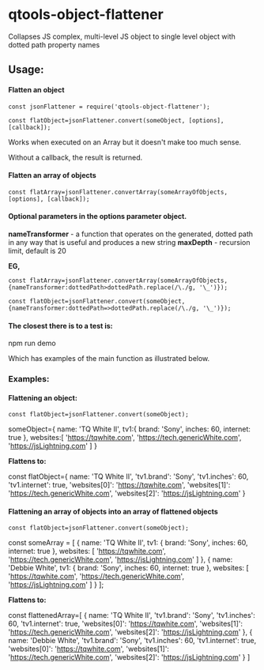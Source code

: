 # qtools-object-flattener

Collapses JS complex, multi-level JS object to single level object with dotted path property names

## Usage:

#### **Flatten an object**

    const jsonFlattener = require('qtools-object-flattener');
    
    const flatObject=jsonFlattener.convert(someObject, [options], [callback]);

Works when executed on an Array but it doesn't make too much sense.

Without a callback, the result is returned.

#### **Flatten an array of objects**

    const flatArray=jsonFlattener.convertArray(someArrayOfObjects, [options], [callback]); 

#### **Optional parameters in the options parameter object.**

**nameTransformer** - a function that operates on the generated, dotted path in any way that is useful and produces a new string
**maxDepth**        - recursion limit, default is 20

**EG,**

    const flatArray=jsonFlattener.convertArray(someArrayOfObjects, {nameTransformer:dottedPath>dottedPath.replace(/\./g, '\_')}); 
    
    const flatObject=jsonFlattener.convert(someObject, {nameTransformer:dottedPath=>dottedPath.replace(/\./g, '\_')});

#### **The closest there is to a test is:**

npm run demo

Which has examples of the main function as illustrated below.

### Examples:

#### **Flattening an object:**

    const flatObject=jsonFlattener.convert(someObject);

someObject={
    name: 'TQ White II',
    tv1:{
        brand: 'Sony',
        inches: 60,
        internet: true
    },
    websites:[
        'https://tqwhite.com',
        'https://tech.genericWhite.com',
        'https://jsLightning.com'
    ]
}

**Flattens to:**

const flatObject={
  name: 'TQ White II',
  'tv1.brand': 'Sony',
  'tv1.inches': 60,
  'tv1.internet': true,
  'websites[0]': 'https://tqwhite.com',
  'websites[1]': 'https://tech.genericWhite.com',
  'websites[2]': 'https://jsLightning.com'
}

#### **Flattening an array of objects into an array of flattened objects**

    const flatObject=jsonFlattener.convert(someObject);

const someArray = [
    {
        name: 'TQ White II',
        tv1: {
            brand: 'Sony',
            inches: 60,
            internet: true
        },
        websites: [
            'https://tqwhite.com',
            'https://tech.genericWhite.com',
            'https://jsLightning.com'
        ]
    },
    {
        name: 'Debbie White',
        tv1: {
            brand: 'Sony',
            inches: 60,
            internet: true
        },
        websites: [
            'https://tqwhite.com',
            'https://tech.genericWhite.com',
            'https://jsLightning.com'
        ]
    }
];

**Flattens to:**

const flattenedArray=[
    {
      name: 'TQ White II',
      'tv1.brand': 'Sony',
      'tv1.inches': 60,
      'tv1.internet': true,
      'websites[0]': 'https://tqwhite.com',
      'websites[1]': 'https://tech.genericWhite.com',
      'websites[2]': 'https://jsLightning.com'
    },
    {
      name: 'Debbie White',
      'tv1.brand': 'Sony',
      'tv1.inches': 60,
      'tv1.internet': true,
      'websites[0]': 'https://tqwhite.com',
      'websites[1]': 'https://tech.genericWhite.com',
      'websites[2]': 'https://jsLightning.com'
    }
  ]